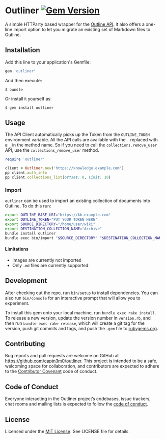 # Outliner [![Gem Version](https://badge.fury.io/rb/outliner.svg)](https://badge.fury.io/rb/outliner)

A simple HTTParty based wrapper for the [Outline API](https://www.getoutline.com/developers). It also offers a one-line import option to let you migrate an existing set of Markdown files to Outline.

## Installation

Add this line to your application's Gemfile:

```ruby
gem 'outliner'
```

And then execute:

    $ bundle

Or install it yourself as:

    $ gem install outliner

## Usage

The API Client automatically picks up the Token from the `OUTLINE_TOKEN` environment variable. All the API calls are available with the `.` replaced with a `_` in the method name. So if you need to call the `collections.remove_user` API, use the `collections_remove_user` method.

```ruby
require 'outliner'

client = Outliner.new('https://knowledge.example.com')
pp client.auth_info
pp client.collections_list(offset: 0, limit: 10)
```

### Import

`outliner` can be used to import an existing collection of documents into Outline. To do this run:

```bash
export OUTLINE_BASE_URI="https://kb.example.com"
export OUTLINE_TOKEN="PUT YOUR TOKEN HERE"
export SOURCE_DIRECTORY="/home/user/wiki"
export DESTINATION_COLLECTION_NAME="Archive"
bundle install outliner
bundle exec bin/import "$SOURCE_DIRECTORY" "$DESTINATION_COLLECTION_NAME"
```

#### Limitations

- Images are currently not imported
- Only `.md` files are currently supported

## Development

After checking out the repo, run `bin/setup` to install dependencies. You can also run `bin/console` for an interactive prompt that will allow you to experiment.

To install this gem onto your local machine, run `bundle exec rake install`. To release a new version, update the version number in `version.rb`, and then run `bundle exec rake release`, which will create a git tag for the version, push git commits and tags, and push the `.gem` file to [rubygems.org](https://rubygems.org).

## Contributing

Bug reports and pull requests are welcome on GitHub at https://github.com/captn3m0/outliner. This project is intended to be a safe, welcoming space for collaboration, and contributors are expected to adhere to the [Contributor Covenant](http://contributor-covenant.org) code of conduct.

## Code of Conduct

Everyone interacting in the Outliner project’s codebases, issue trackers, chat rooms and mailing lists is expected to follow the [code of conduct](https://github.com/captn3m0/outliner/blob/master/CODE_OF_CONDUCT.md).

## License

Licensed under the [MIT License](https://nemo.mit-license.org/). See LICENSE file for details.
